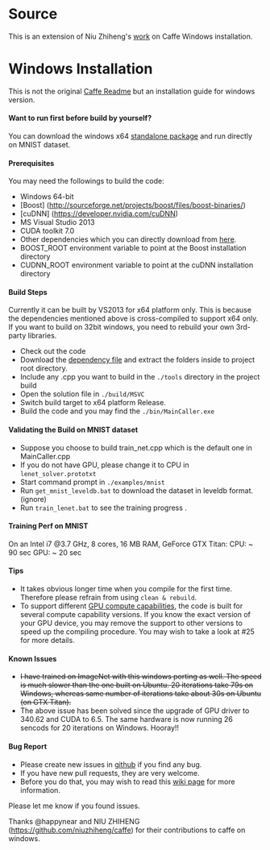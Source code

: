 # Source
This is an extension of Niu Zhiheng's [work](https://github.com/niuzhiheng/caffe) on Caffe Windows installation.

# Windows Installation
This is not the original [Caffe Readme](https://github.com/BVLC/caffe/blob/master/README.md) but an installation guide for windows version.

#### Want to run first before build by yourself?
You can download the windows x64 [standalone package](https://dl.dropboxusercontent.com/u/3466743/caffe-vs2012/standalone.7z) and run directly on MNIST dataset.

#### Prerequisites
You may need the followings to build the code:
- Windows 64-bit
- [Boost] (http://sourceforge.net/projects/boost/files/boost-binaries/) 
- [cuDNN] (https://developer.nvidia.com/cuDNN)
- MS Visual Studio 2013
- CUDA toolkit 7.0
- Other dependencies which you can directly download from [here](https://dl.dropboxusercontent.com/u/1308750/3rdparty.zip).
- BOOST_ROOT environment variable to point at the Boost installation directory
- CUDNN_ROOT environment variable to point at the cuDNN installation directory

#### Build Steps
Currently it can be built by VS2013 for x64 platform only. This is because the dependencies mentioned above is cross-compiled to support x64 only. If you want to build on 32bit windows, you need to rebuild your own 3rd-party libraries.
- Check out the code 
- Download the [dependency file](https://dl.dropboxusercontent.com/u/1308750/3rdparty.zip) and extract the folders inside to project root directory.
- Include any .cpp you want to build in the `./tools` directory in the project build
- Open the solution file in `./build/MSVC`
- Switch build target to x64 platform Release.
- Build the code and you may find the `./bin/MainCaller.exe`

#### Validating the Build on MNIST dataset
- Suppose you choose to build train_net.cpp which is the default one in MainCaller.cpp
- If you do not have GPU, please change it to CPU in `lenet_solver.prototxt`
- Start command prompt in `./examples/mnist`
- Run `get_mnist_leveldb.bat` to download the dataset in leveldb format.(ignore)
- Run `train_lenet.bat` to see the training progress .

#### Training Perf on MNIST
On an Intel i7 @3.7 GHz, 8 cores, 16 MB RAM, GeForce GTX Titan:
CPU: ~ 90 sec
GPU: ~ 20 sec

#### Tips
- It takes obvious longer time when you compile for the first time. Therefore please refrain from using `clean & rebuild`.
- To support different [GPU compute capabilities](http://en.wikipedia.org/wiki/CUDA#Supported_GPUs), the code is built for several compute capability versions. If you know the exact version of your GPU device, you may remove the support to other versions to speed up the compiling procedure. You may wish to take a look at #25 for more details.

#### Known Issues
- ~~I have trained on ImageNet with this windows porting as well. The speed is much slower than the one built on Ubuntu. 20 iterations take 79s on Windows, whereas same number of iterations take about 30s on Ubuntu (on GTX Titan).~~
- The above issue has been solved since the upgrade of GPU driver to 340.62 and CUDA to 6.5. The same hardware is now running 26 sencods for 20 iterations on Windows. Hooray!!

#### Bug Report
- Please create new issues in [github](https://github.com/niuzhiheng/caffe/issues) if you find any bug.
- If you have new pull requests, they are very welcome.
- Before you do that, you may wish to read this [wiki page](https://github.com/niuzhiheng/caffe/wiki) for more information.


Please let me know if you found issues.

Thanks @happynear and NIU ZHIHENG (https://github.com/niuzhiheng/caffe) for their contributions to caffe on windows.
